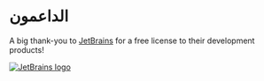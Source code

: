 # الداعمون

A big thank-you to [JetBrains](http://www.jetbrains.com) for a free license to their development products!

[![JetBrains logo](https://resources.jetbrains.com/storage/products/company/brand/logos/jetbrains.svg)](https://jb.gg/OpenSource)

